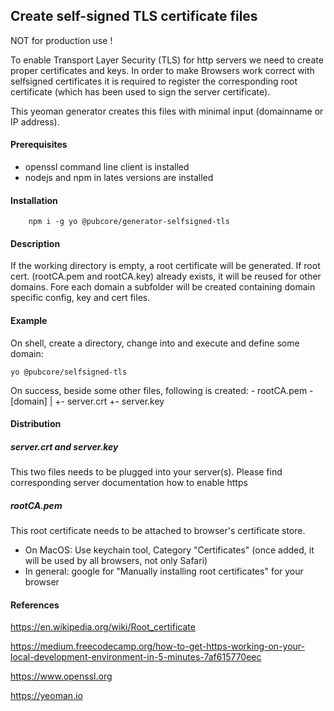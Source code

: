 ## Create self-signed TLS certificate files  

NOT for production use !

To enable Transport Layer Security (TLS) for http servers we need to create proper certificates and keys. In order to make Browsers work correct with selfsigned certificates it is required to register the corresponding root certificate (which has been used to sign the server certificate).

This yeoman generator creates this files with minimal input (domainname or IP address).

#### Prerequisites
* openssl command line client is installed
* nodejs and npm in lates versions are installed

#### Installation

		npm i -g yo @pubcore/generator-selfsigned-tls

#### Description
If the working directory is empty, a root certificate will be generated. If root cert. (rootCA.pem and rootCA.key) already exists, it will be reused for other domains. Fore each domain a subfolder will be created containing domain specific config, key and cert files.

#### Example
On shell, create a directory, change into and execute and define some domain:

	yo @pubcore/selfsigned-tls

On success, beside some other files, following is created:
	- rootCA.pem
	- [domain]
	  |
	  +- server.crt
	  +- server.key

#### Distribution

##### server.crt and server.key
This two files needs to be plugged into your server(s). Please find corresponding server documentation how to enable https

##### rootCA.pem
This root certificate needs to be attached to browser's certificate store.

* On MacOS: Use keychain tool, Category "Certificates" (once added, it will be used by all browsers, not only Safari)
* In general: google for "Manually installing root certificates" for your browser

#### References
https://en.wikipedia.org/wiki/Root_certificate

https://medium.freecodecamp.org/how-to-get-https-working-on-your-local-development-environment-in-5-minutes-7af615770eec

https://www.openssl.org

https://yeoman.io


